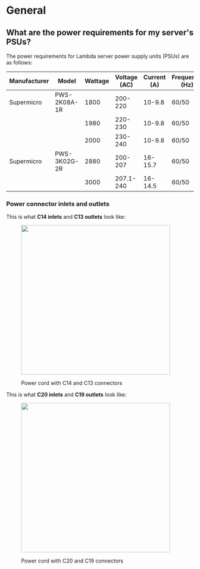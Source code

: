 # General

## What are the power requirements for my server's PSUs?

The power requirements for Lambda server power supply units (PSUs) are as follows:

| Manufacturer | Model        | Wattage | Voltage (AC) | Current (A) | Frequency (Hz) | Inlet/Outlet | Efficiency               |
| ------------ | ------------ | ------- | ------------ | ----------- | -------------- | ------------ | ------------------------ |
| Supermicro   | PWS-2K08A-1R | 1800    | 200-220      | 10-9.8      | 60/50          | C14/C13      | 80 Plus Titanium (> 96%) |
|              |              | 1980    | 220-230      | 10-9.8      | 60/50          |              |                          |
|              |              | 2000    | 230-240      | 10-9.8      | 60/50          |              |                          |
| Supermicro   | PWS-3K02G-2R | 2880    | 200-207      | 16-15.7     | 60/50          | C20/C19      | 80 Plus Titanium (> 96%) |
|              |              | 3000    | 207.1-240    | 16-14.5     | 60/50          |              |                          |

### Power connector inlets and outlets <a href="#power-connector-inlets-and-outlets" id="power-connector-inlets-and-outlets"></a>

This is what **C14 inlets** and **C13 outlets** look like:

<figure><img src="https://docs.lambdalabs.com/servers/power-requirements/c14-c13-connectors_hu42f5eb243ec311f38c013be90e0f947f_247364_400x0_resize_catmullrom_3.png" alt="" height="400" width="400"><figcaption><p>Power cord with C14 and C13 connectors</p></figcaption></figure>

This is what **C20 inlets** and **C19 outlets** look like:

<figure><img src="https://docs.lambdalabs.com/servers/power-requirements/c20-c19-connectors_hub7bb92652f6e7d335159a840b3989e9b_248506_400x0_resize_catmullrom_3.png" alt="" height="400" width="400"><figcaption><p>Power cord with C20 and C19 connectors</p></figcaption></figure>
